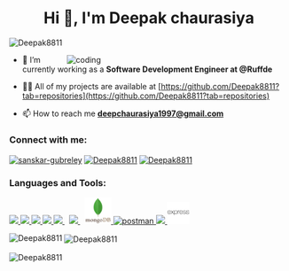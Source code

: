 
<h1 align="center">Hi 👋, I'm Deepak chaurasiya</h1>
<p align="left"> <img src="https://komarev.com/ghpvc/?username=Deepak8811&label=Profile%20views&color=0e75b6&style=flat" alt="Deepak8811" /> </p> 
<img align="right" alt="coding" width ="400" src="https://cdn.dribbble.com/users/1162077/screenshots/3848914/programmer.gif">



- 🔭 I’m currently working as a  **Software Development Engineer at @Ruffde**

  
- 👨‍💻 All of my projects are available at [https://github.com/Deepak8811?tab=repositories](https://github.com/Deepak8811?tab=repositories)

  
- 📫 How to reach me **deepchaurasiya1997@gmail.com**


<h3 align="left">Connect with me:</h3>
<p align="left">


<a href="https://www.linkedin.com/in/deepak-chaurasiya-136457228/" target="_blank"><img align="center" src="https://raw.githubusercontent.com/rahuldkjain/github-profile-readme-generator/master/src/images/icons/Social/linked-in-alt.svg" alt="sanskar-gubreley" height="30" width="40" /></a>
<a href="https://www.instagram.com/deepak_chaurasiya_13/" target="_blank"><img align="center" src="https://raw.githubusercontent.com/rahuldkjain/github-profile-readme-generator/master/src/images/icons/Social/instagram.svg" alt="Deepak8811" height="30" width="40" /></a>
<a href="https://leetcode.com/Deepak_8811/" target="_blank"><img align="center" src="https://raw.githubusercontent.com/rahuldkjain/github-profile-readme-generator/master/src/images/icons/Social/leet-code.svg" alt="Deepak8811" height="30" width="40" /></a>
</p>


<h3 align="left">Languages and Tools:</h3>

<p align="left"> 
    <a href="https://reactjs.org/" target="_blank"> <img src="https://img.icons8.com/color/48/000000/react-native.png"/> </a>
<!--     <a href="https://redux.js.org" target="_blank"> <img src="https://img.icons8.com/color/48/000000/redux.png"/> </a> -->
    <a href="https://developer.mozilla.org/en-US/docs/Web/JavaScript" target="_blank"> <img src="https://img.icons8.com/color/48/000000/javascript.png"/> </a> 
    <a href="https://www.w3.org/html/" target="_blank"> <img src="https://img.icons8.com/color/48/000000/html-5.png"/> </a> 
    <a href="https://getbootstrap.com" target="_blank"> <img src="https://img.icons8.com/color/48/000000/bootstrap.png"/> </a> 
    <a style="padding-right:8px;" href="https://nodejs.org" target="_blank"> <img src="https://img.icons8.com/color/48/000000/nodejs.png"/> </a> 
    <a style="padding-right:8px;" href="https://www.mysql.com/" target="_blank"> <img src="https://img.icons8.com/fluent/50/000000/mysql-logo.png"/> </a>
    <a href="https://www.mongodb.com/" target="_blank"> <img src="https://raw.githubusercontent.com/devicons/devicon/master/icons/mongodb/mongodb-original-wordmark.svg" alt="mongodb" width="48" height="48"/> </a> 
    <a href="https://postman.com" target="_blank"> <img src="https://www.vectorlogo.zone/logos/getpostman/getpostman-icon.svg" alt="postman" width="45" height="45"/> </a>   
    <a href="https://git-scm.com/" target="_blank"> <img src="https://img.icons8.com/color/48/000000/git.png"/> </a> 
    <a href="https://expressjs.com" target="_blank"> <img src="https://raw.githubusercontent.com/devicons/devicon/master/icons/express/express-original-wordmark.svg" alt="express" width="40" height="40"/> </a>
<!--     <a href="https://www.php.net" target="_blank"> <img src="https://img.icons8.com/dusk/48/000000/php-logo.png" alt="php"/> </a> -->
    <!-- <a href="https://www.java.com" target="_blank"> <img src="https://img.icons8.com/color/48/000000/java-coffee-cup-logo.png"/> </a> -->
    <!-- <a href="https://www.python.org" target="_blank"> <img src="https://img.icons8.com/color/48/000000/python.png"/> </a>  -->
    <!-- <a href="https://firebase.google.com/" target="_blank"> <img src="https://img.icons8.com/color/48/000000/firebase.png"/> </a>  -->
</p>


<p><img align="left" src="https://github-readme-stats.vercel.app/api/top-langs?username=Deepak8811&show_icons=true&locale=en&layout=compact" alt="Deepak8811" /></p>
<p>&nbsp;<img align="center" src="https://github-readme-stats.vercel.app/api?username=Deepak8811&show_icons=true&locale=en" alt="Deepak8811" /></p>
<p><img align="center" src="https://github-readme-streak-stats.herokuapp.com/?user=Deepak8811&" alt="Deepak8811" /></p>

